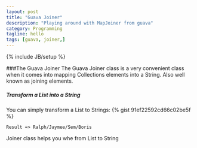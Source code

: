 ```yaml
---
layout: post
title: "Guava Joiner"
description: "Playing around with MapJoiner from guava"
category: Programming
tagline: hello
tags: [guava, joiner,]
---
```


{% include JB/setup %}

###The Guava Joiner
The Guava Joiner class is a very convenient class when it comes into mapping Collections elements into a String. Also well known as joining elements.

##### Transform a List into a String
You can simply transform a List to Strings:
{% gist 91ef22592cd66c02be5f %}

`Result => Ralph/Jaymee/Sem/Boris`



Joiner class helps you whe from List to String